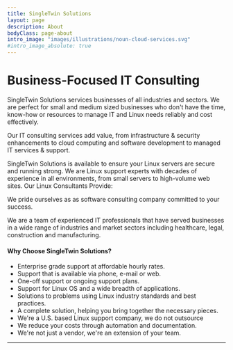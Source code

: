 ```yaml
---
title: SingleTwin Solutions
layout: page
description: About
bodyClass: page-about
intro_image: "images/illustrations/noun-cloud-services.svg"
#intro_image_absolute: true
---
```


<!-- Comment out logo image
![sts-logo](/images/logo/sts-idea-logo.png)
-->
# Business-Focused IT Consulting
SingleTwin Solutions services businesses of all industries and sectors. We are perfect for small and medium sized businesses who don't have the time, know-how or resources to manage IT and Linux needs reliably and cost effectively. 

Our IT consulting services add value, from infrastructure & security enhancements to cloud computing and software development to managed IT services & support.

SingleTwin Solutions is available to ensure your Linux servers are secure and running strong. We are Linux support experts with decades of experience in all environments, from small servers to high-volume web sites.
Our Linux Consultants Provide:

We pride ourselves as as software consulting company committed to your success.

We are a team of experienced IT professionals that have served businesses in a wide range of industries and market sectors including healthcare, legal, construction and manufacturing.

#### Why Choose SingleTwin Solutions?

* Enterprise grade support at affordable hourly rates.
* Support that is available via phone, e-mail or web.
* One-off support or ongoing support plans.
* Support for Linux OS and a wide breadth of applications.
* Solutions to problems using Linux industry standards and best practices.
* A complete solution, helping you bring together the necessary pieces.
* We're a U.S. based Linux support company, we do not outsource
* We reduce your costs through automation and documentation.
* We're not just a vendor, we're an extension of your team.



---